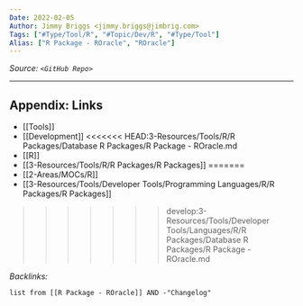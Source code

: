 ```yaml
---
Date: 2022-02-05
Author: Jimmy Briggs <jimmy.briggs@jimbrig.com>
Tags: ["#Type/Tool/R", "#Topic/Dev/R", "#Type/Tool"]
Alias: ["R Package - ROracle", "ROracle"]
---
```


*Source: `<GitHub Repo>`*

***

## Appendix: Links

- [[Tools]]
- [[Development]]
<<<<<<< HEAD:3-Resources/Tools/R/R Packages/Database R Packages/R Package - ROracle.md
- [[R]]
- [[3-Resources/Tools/R/R Packages/R Packages]]
=======
- [[2-Areas/MOCs/R]]
- [[3-Resources/Tools/Developer Tools/Programming Languages/R/R Packages/R Packages]]
>>>>>>> develop:3-Resources/Tools/Developer Tools/Languages/R/R Packages/Database R Packages/R Package - ROracle.md


*Backlinks:*

```dataview
list from [[R Package - ROracle]] AND -"Changelog"
```